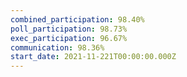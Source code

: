 ```yaml
---
combined_participation: 98.40%
poll_participation: 98.73%
exec_participation: 96.67%
communication: 98.36%
start_date: 2021-11-221T00:00:00.000Z
---
```

